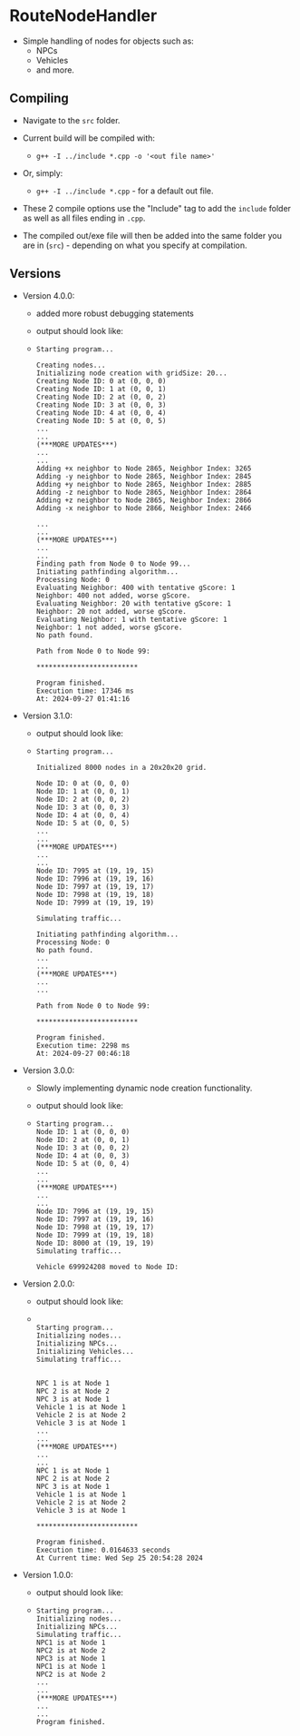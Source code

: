 # RouteNodeHandler

- Simple handling of nodes for objects such as:
    - NPCs
    - Vehicles
    - and more.

## Compiling

- Navigate to the `src` folder.

- Current build will be compiled with:
    - `g++ -I ../include *.cpp -o '<out file name>'`
- Or, simply:
    - `g++ -I ../include *.cpp` - for a default out file.

- These 2 compile options use the "Include" tag to add the `include` folder as well as all files ending in `.cpp`.

- The compiled out/exe file will then be added into the same folder you are in (`src`) - depending on what you specify at compilation.

## Versions

- Version 4.0.0:
    - added more robust debugging statements
    - output should look like:

    -   ````
        Starting program...

        Creating nodes...
        Initializing node creation with gridSize: 20...
        Creating Node ID: 0 at (0, 0, 0)
        Creating Node ID: 1 at (0, 0, 1)
        Creating Node ID: 2 at (0, 0, 2)
        Creating Node ID: 3 at (0, 0, 3)
        Creating Node ID: 4 at (0, 0, 4)
        Creating Node ID: 5 at (0, 0, 5)
        ...
        ...
        (***MORE UPDATES***)
        ...
        ...
        Adding +x neighbor to Node 2865, Neighbor Index: 3265
        Adding -y neighbor to Node 2865, Neighbor Index: 2845
        Adding +y neighbor to Node 2865, Neighbor Index: 2885
        Adding -z neighbor to Node 2865, Neighbor Index: 2864
        Adding +z neighbor to Node 2865, Neighbor Index: 2866
        Adding -x neighbor to Node 2866, Neighbor Index: 2466

        ...
        ...
        (***MORE UPDATES***)
        ...
        ...
        Finding path from Node 0 to Node 99...
        Initiating pathfinding algorithm...
        Processing Node: 0
        Evaluating Neighbor: 400 with tentative gScore: 1
        Neighbor: 400 not added, worse gScore.
        Evaluating Neighbor: 20 with tentative gScore: 1
        Neighbor: 20 not added, worse gScore.
        Evaluating Neighbor: 1 with tentative gScore: 1
        Neighbor: 1 not added, worse gScore.
        No path found.

        Path from Node 0 to Node 99:

        *************************

        Program finished.
        Execution time: 17346 ms
        At: 2024-09-27 01:41:16
        ````

- Version 3.1.0:
    - output should look like:

    -   ````
        Starting program...

        Initialized 8000 nodes in a 20x20x20 grid.

        Node ID: 0 at (0, 0, 0)
        Node ID: 1 at (0, 0, 1)
        Node ID: 2 at (0, 0, 2)
        Node ID: 3 at (0, 0, 3)
        Node ID: 4 at (0, 0, 4)
        Node ID: 5 at (0, 0, 5)
        ...
        ...
        (***MORE UPDATES***)
        ...
        ...
        Node ID: 7995 at (19, 19, 15)
        Node ID: 7996 at (19, 19, 16)
        Node ID: 7997 at (19, 19, 17)
        Node ID: 7998 at (19, 19, 18)
        Node ID: 7999 at (19, 19, 19)

        Simulating traffic...

        Initiating pathfinding algorithm...
        Processing Node: 0
        No path found.
        ...
        ...
        (***MORE UPDATES***)
        ...
        ...

        Path from Node 0 to Node 99:

        *************************

        Program finished.
        Execution time: 2298 ms
        At: 2024-09-27 00:46:18

        ````

- Version 3.0.0:
    - Slowly implementing dynamic node creation functionality.
    - output should look like:

    -   ````
        Starting program...
        Node ID: 1 at (0, 0, 0)
        Node ID: 2 at (0, 0, 1)
        Node ID: 3 at (0, 0, 2)
        Node ID: 4 at (0, 0, 3)
        Node ID: 5 at (0, 0, 4)
        ...
        ...
        (***MORE UPDATES***)
        ...
        ...
        Node ID: 7996 at (19, 19, 15)
        Node ID: 7997 at (19, 19, 16)
        Node ID: 7998 at (19, 19, 17)
        Node ID: 7999 at (19, 19, 18)
        Node ID: 8000 at (19, 19, 19)
        Simulating traffic...

        Vehicle 699924208 moved to Node ID:

        ````

- Version 2.0.0:
    - output should look like:

    -   ````
    
        Starting program...
        Initializing nodes...
        Initializing NPCs...
        Initializing Vehicles...
        Simulating traffic...


        NPC 1 is at Node 1
        NPC 2 is at Node 2
        NPC 3 is at Node 1
        Vehicle 1 is at Node 1
        Vehicle 2 is at Node 2
        Vehicle 3 is at Node 1
        ...
        ...
        (***MORE UPDATES***)
        ...
        ...
        NPC 1 is at Node 1
        NPC 2 is at Node 2
        NPC 3 is at Node 1
        Vehicle 1 is at Node 1
        Vehicle 2 is at Node 2
        Vehicle 3 is at Node 1

        *************************

        Program finished.
        Execution time: 0.0164633 seconds
        At Current time: Wed Sep 25 20:54:28 2024

        ````

- Version 1.0.0:
    - output should look like:

    -   ````
        Starting program...
        Initializing nodes...
        Initializing NPCs...
        Simulating traffic...
        NPC1 is at Node 1
        NPC2 is at Node 2
        NPC3 is at Node 1
        NPC1 is at Node 1
        NPC2 is at Node 2
        ...
        ...
        (***MORE UPDATES***)
        ...
        ...
        Program finished.
        ````
